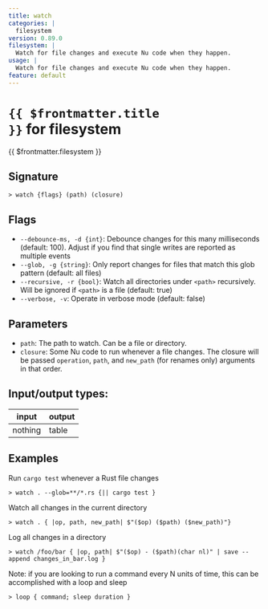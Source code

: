 ```yaml
---
title: watch
categories: |
  filesystem
version: 0.89.0
filesystem: |
  Watch for file changes and execute Nu code when they happen.
usage: |
  Watch for file changes and execute Nu code when they happen.
feature: default
---
```

<!-- This file is automatically generated. Please edit the command in https://github.com/nushell/nushell instead. -->

# <code>{{ $frontmatter.title }}</code> for filesystem

<div class='command-title'>{{ $frontmatter.filesystem }}</div>

## Signature

```> watch {flags} (path) (closure)```

## Flags

 -  `--debounce-ms, -d {int}`: Debounce changes for this many milliseconds (default: 100). Adjust if you find that single writes are reported as multiple events
 -  `--glob, -g {string}`: Only report changes for files that match this glob pattern (default: all files)
 -  `--recursive, -r {bool}`: Watch all directories under `<path>` recursively. Will be ignored if `<path>` is a file (default: true)
 -  `--verbose, -v`: Operate in verbose mode (default: false)

## Parameters

 -  `path`: The path to watch. Can be a file or directory.
 -  `closure`: Some Nu code to run whenever a file changes. The closure will be passed `operation`, `path`, and `new_path` (for renames only) arguments in that order.


## Input/output types:

| input   | output |
| ------- | ------ |
| nothing | table  |

## Examples

Run `cargo test` whenever a Rust file changes
```nu
> watch . --glob=**/*.rs {|| cargo test }

```

Watch all changes in the current directory
```nu
> watch . { |op, path, new_path| $"($op) ($path) ($new_path)"}

```

Log all changes in a directory
```nu
> watch /foo/bar { |op, path| $"($op) - ($path)(char nl)" | save --append changes_in_bar.log }

```

Note: if you are looking to run a command every N units of time, this can be accomplished with a loop and sleep
```nu
> loop { command; sleep duration }

```
